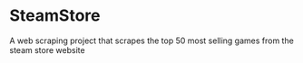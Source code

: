 # SteamStore
A web scraping project that scrapes the top 50 most selling games from the steam store website
